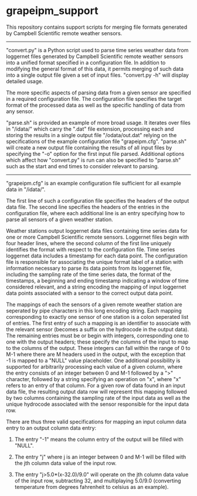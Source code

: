 # grapeipm_support
This repository contains support scripts for merging file formats generated by Campbell Scientific remote weather sensors. 

-------------------------------------------------------------------------------

"convert.py" is a Python script used to parse time series weather data from loggernet files generated by 
Campbell Scientific remote weather sensors into a unified format specified in a configuration file.
In addition to modifying the general format of this data, it permits merging of such data into a single output file given a set of input files.
"convert.py -h" will display detailed usage. 

The more specific aspects of parsing data from a given sensor are specified in a required configuration file.
The configuration file specifies the target format of the processed data as well as the specific handling of data from any sensor.

"parse.sh" is provided an example of more broad usage. It iterates over files in "/idata/" which carry the ".dat" file extension, 
processing each and storing the results in a single output file "/odata/out.dat" relying on the specifications of the example configuration file "grapeipm.cfg".
"parse.sh" will create a new output file containing the results of all input files by specifying the "-o" option for the first input file parsed. 
Additional options which affect how "convert.py" is run can also be specified to "parse.sh" such as the start and end times to consider relevant to parsing. 

-------------------------------------------------------------------------------

"grapeipm.cfg" is an example configuration file sufficient for all example data in "/idata/".

The first line of such a configuration file specifies the headers of the output data file.
The second line specifies the headers of the entries in the configuration file, 
where each additional line is an entry specifying how to parse all sensors of a given weather station.

Weather stations output loggernet data files containing time series data for one or more Campbell Scientific remote sensors.
Loggernet files begin with four header lines, where the second column of the first line uniquely identifies the format with respect to the configuration file. 
Time series loggernet data includes a timestamp for each data point.
The configuration file is responsible for associating the unique format label of a station with information 
necessary to parse its data points from its loggernet file, including the sampling rate of the time series data, 
the format of the timestamps, a beginning and ending timestamp indicating a window of time considered relevant, 
and a string encoding the mapping of input loggernet data points associated with a sensor to the correct output data point.

The mappings of each the sensors of a given remote weather station are seperated by pipe characters in this long encoding string.
Each mapping corresponding to exactly one sensor of one station is a colon seperated list of entries.
The first entry of such a mapping is an identifier to associate with the relevant sensor (becomes a suffix on the hydrocode in the output data).
The remaining entries must be or begin with integers, corresponding one to one with the output headers; these specify the columns of the input to map to the columns of the output.
These integers can fall within the range of 0 to M-1 where there are M headers used in the output, with the exception that -1 is mapped to a "NULL" value placeholder.
One additional possibility is supported for arbitrarily processing each value of a given column, 
where the entry consists of an integer between 0 and M-1 followed by a ">" character, followed by a string specifying an operation on "x", where "x" refers to an entry of that column.
For a given row of data found in an input data file, the resulting output data row will represent this mapping followed by 
two columns containing the sampling rate of the input data as well as the unique hydrocode associated with the sensor responsible for the input data row.

There are thus three valid specifications for mapping an input column data entry to an output column data entry:

1) The entry "-1" means the column entry of the output will be filled with "NULL". 

2) The entry "j" where j is an integer between 0 and M-1 will be filled with the jth column data value of the input row. 

3) The entry "j>5.0*(x-32.0)/9.0" will operate on the jth column data value of the input row, 
subtracting 32, and multiplaying 5.0/9.0 (converting temperature from degrees fahrenheit to celsius as an example).



